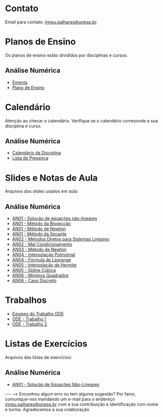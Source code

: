 <!-- # Informações Gerais
As informações sobre a oferta da disciplina no período 2020.2 podem ser lidas no [Plano de Curso](https://drive.google.com/file/d/1P5gzhI-wrO_lZKLjTi2-reVs7j3ia8bb/view?usp=sharing). Uma live de dúvidas sobre esse plano pode ser assistida [aqui](https://drive.google.com/drive/folders/1H70yHhUw56rLBTXCzbOfJ-ODy1v9OkPd?usp=sharing). -->

# Contato
Email para contato: [irineu.palhares@unesp.br](mailto:irineu.palhares@unesp.br).


# Planos de Ensino
Os planos de ensino estão divididos por disciplinas e cursos:

## Análise Numérica
- [Ementa](materiais/Ementa_AnaliseNumerica.pdf)
- [Plano de Ensino](materiais/PlanoEnsino_AnaliseNumerica.pdf)

# Calendário
Atenção ao checar o calendário. Verifique se o calendário corresonde a sua disciplina e curso.
## Análise Numérica
- [Calendário da Disciplina](https://docs.google.com/spreadsheets/d/1NTl8ZsmrNm0tB4MVtG2HEA2AKBPTyXBQxG4NWRvJY64/edit?usp=sharing)
- [Lista de Presença](https://docs.google.com/spreadsheets/d/1XK1wJJJfBOAA-Ze4jX0TyvBCc6jnNshX_oiRh0yavUU/edit?usp=sharing)

# Slides e Notas de Aula
Arquivos dos slides usados em aula:

## Análise Numérica
- [AN01 - Solução de equações não-lineares](materiais/AN01_EquacoesNaoLineares.pdf)
- [AN01 - Método da Bissecção](materiais/AN01_MetBisseccao_EquacoesNaoLineares.pdf)
- [AN01 - Método de Newton](materiais/AN01_MetNewton_EquacoesNaoLineares.pdf)
- [AN01 - Método da Secante](materiais/AN01_MetSecante_EquacoesNaoLineares.pdf)
- [AN02 - Métodos Diretos para Sistemas Lineares](materiais/AN02_SistemasLineares.pdf)
- [AN02 - Mal Condicionamento](materiais/AN02_MalCondicinoamento_SistemasLineares.pdf)
- [AN03 - Método de Newton](materiais/AN03_MetNewton_SistemasNaoLineares.pdf)
- [AN04 - Interpolação Polinomial](materiais/AN04_InterpolacaoPolinomial.pdf)
- [AN04 - Fórmula de Lagrange](materiais/AN04_Lagrange_InterpolacaoPolinomial.pdf)
- [AN05 - Interpolação de Hermite](materiais/AN05_Hermite_Splines.pdf)
- [AN05 - Spline Cúbica](materiais/AN05_Cubica_Splines.pdf)
- [AN06 - Mínimos Quadrados](materiais/AN06_MinimosQuadrados.pdf)
- [AN06 - Caso Discreto](materiais/AN06_Discreto_MinimosQuadrados.pdf)

# Trabalhos
- [Equipes do Trabalho ODE](https://docs.google.com/document/d/1qqqq_jVMGm93FVk-QBS90vjdaU8i-4ffdruSu3YM7lQ/edit?usp=sharing)
- [ODE - Trabalho 1](materiais/TrabalhoODE1.pdf)
- [ODE - Trabalho 2](materiais/TrabalhoODE2.pdf)

# Listas de Exercícios
Arquivos das listas de exercícios:

## Análise Numérica
- [AN01 - Solução de Equações Não-Lineares](materiais/Lista1_EquacoesNaoLineares.pdf)


--- -->
Encontrou algum erro ou tem alguma sugestão? Por favor, comunique-nos mandando um e-mail para o endereço [irineu.palhares@unesp.br](mailto:irineu.palhares@unesp.br) com a sua contribuição e identificação com nome e turma. Agradecemos a sua colaboração.
